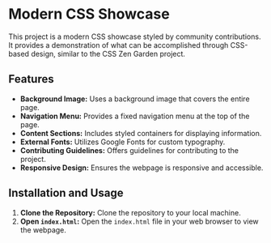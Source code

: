 # Modern CSS Showcase

This project is a modern CSS showcase styled by community contributions. It provides a demonstration of what can be accomplished through CSS-based design, similar to the CSS Zen Garden project.

## Features

- **Background Image:** Uses a background image that covers the entire page.
- **Navigation Menu:** Provides a fixed navigation menu at the top of the page.
- **Content Sections:** Includes styled containers for displaying information.
- **External Fonts:** Utilizes Google Fonts for custom typography.
- **Contributing Guidelines:** Offers guidelines for contributing to the project.
- **Responsive Design:** Ensures the webpage is responsive and accessible.

## Installation and Usage

1. **Clone the Repository:** Clone the repository to your local machine.
2. **Open `index.html`:** Open the `index.html` file in your web browser to view the webpage.
